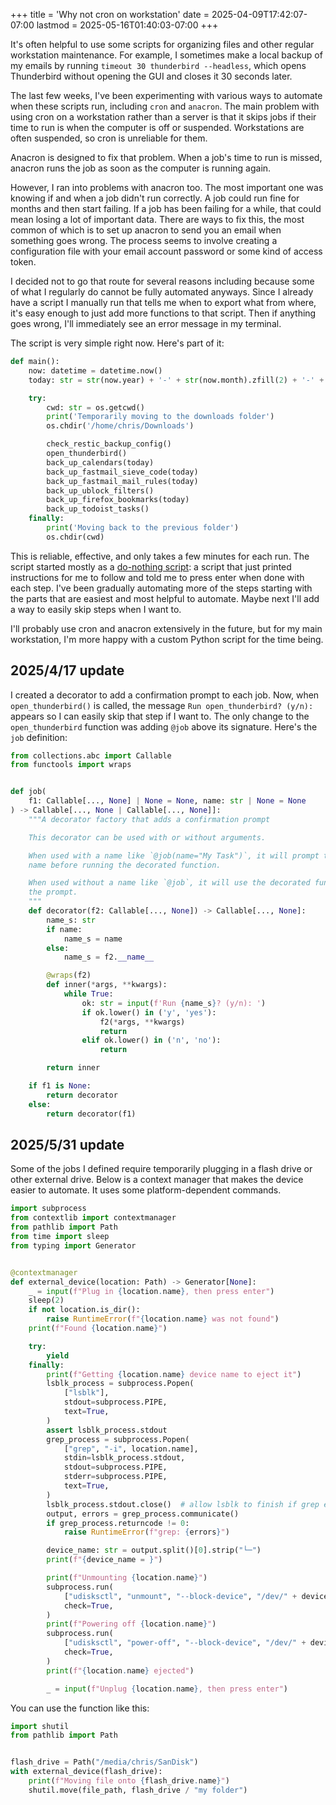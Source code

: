 +++
title = 'Why not cron on workstation'
date = 2025-04-09T17:42:07-07:00
lastmod = 2025-05-16T01:40:03-07:00
+++

It's often helpful to use some scripts for organizing files and other regular workstation maintenance. For example, I sometimes make a local backup of my emails by running `timeout 30 thunderbird --headless`, which opens Thunderbird without opening the GUI and closes it 30 seconds later.

The last few weeks, I've been experimenting with various ways to automate when these scripts run, including `cron` and `anacron`. The main problem with using cron on a workstation rather than a server is that it skips jobs if their time to run is when the computer is off or suspended. Workstations are often suspended, so cron is unreliable for them.

Anacron is designed to fix that problem. When a job's time to run is missed, anacron runs the job as soon as the computer is running again.

However, I ran into problems with anacron too. The most important one was knowing if and when a job didn't run correctly. A job could run fine for months and then start failing. If a job has been failing for a while, that could mean losing a lot of important data. There are ways to fix this, the most common of which is to set up anacron to send you an email when something goes wrong. The process seems to involve creating a configuration file with your email account password or some kind of access token.

I decided not to go that route for several reasons including because some of what I regularly do cannot be fully automated anyways. Since I already have a script I manually run that tells me when to export what from where, it's easy enough to just add more functions to that script. Then if anything goes wrong, I'll immediately see an error message in my terminal.

The script is very simple right now. Here's part of it:

```python
def main():
    now: datetime = datetime.now()
    today: str = str(now.year) + '-' + str(now.month).zfill(2) + '-' + str(now.day).zfill(2)

    try:
        cwd: str = os.getcwd()
        print('Temporarily moving to the downloads folder')
        os.chdir('/home/chris/Downloads')

        check_restic_backup_config()
        open_thunderbird()
        back_up_calendars(today)
        back_up_fastmail_sieve_code(today)
        back_up_fastmail_mail_rules(today)
        back_up_ublock_filters()
        back_up_firefox_bookmarks(today)
        back_up_todoist_tasks()
    finally:
        print('Moving back to the previous folder')
        os.chdir(cwd)
```

This is reliable, effective, and only takes a few minutes for each run. The script started mostly as a [do-nothing script](https://news.ycombinator.com/item?id=42976698): a script that just printed instructions for me to follow and told me to press enter when done with each step. I've been gradually automating more of the steps starting with the parts that are easiest and most helpful to automate. Maybe next I'll add a way to easily skip steps when I want to.

I'll probably use cron and anacron extensively in the future, but for my main workstation, I'm more happy with a custom Python script for the time being.

## 2025/4/17 update

I created a decorator to add a confirmation prompt to each job. Now, when `open_thunderbird()` is called, the message `Run open_thunderbird? (y/n): ` appears so I can easily skip that step if I want to. The only change to the `open_thunderbird` function was adding `@job` above its signature. Here's the `job` definition:

```py
from collections.abc import Callable
from functools import wraps


def job(
    f1: Callable[..., None] | None = None, name: str | None = None
) -> Callable[..., None | Callable[..., None]]:
    """A decorator factory that adds a confirmation prompt

    This decorator can be used with or without arguments.

    When used with a name like `@job(name="My Task")`, it will prompt the user with that
    name before running the decorated function.

    When used without a name like `@job`, it will use the decorated function's name in
    the prompt.
    """
    def decorator(f2: Callable[..., None]) -> Callable[..., None]:
        name_s: str
        if name:
            name_s = name
        else:
            name_s = f2.__name__

        @wraps(f2)
        def inner(*args, **kwargs):
            while True:
                ok: str = input(f'Run {name_s}? (y/n): ')
                if ok.lower() in ('y', 'yes'):
                    f2(*args, **kwargs)
                    return
                elif ok.lower() in ('n', 'no'):
                    return

        return inner

    if f1 is None:
        return decorator
    else:
        return decorator(f1)
```

## 2025/5/31 update

Some of the jobs I defined require temporarily plugging in a flash drive or other external drive. Below is a context manager that makes the device easier to automate. It uses some platform-dependent commands.

```py
import subprocess
from contextlib import contextmanager
from pathlib import Path
from time import sleep
from typing import Generator


@contextmanager
def external_device(location: Path) -> Generator[None]:
    _ = input(f"Plug in {location.name}, then press enter")
    sleep(2)
    if not location.is_dir():
        raise RuntimeError(f"{location.name} was not found")
    print(f"Found {location.name}")

    try:
        yield
    finally:
        print(f"Getting {location.name} device name to eject it")
        lsblk_process = subprocess.Popen(
            ["lsblk"],
            stdout=subprocess.PIPE,
            text=True,
        )
        assert lsblk_process.stdout
        grep_process = subprocess.Popen(
            ["grep", "-i", location.name],
            stdin=lsblk_process.stdout,
            stdout=subprocess.PIPE,
            stderr=subprocess.PIPE,
            text=True,
        )
        lsblk_process.stdout.close()  # allow lsblk to finish if grep exits early
        output, errors = grep_process.communicate()
        if grep_process.returncode != 0:
            raise RuntimeError(f"grep: {errors}")

        device_name: str = output.split()[0].strip("└─")
        print(f"{device_name = }")

        print(f"Unmounting {location.name}")
        subprocess.run(
            ["udisksctl", "unmount", "--block-device", "/dev/" + device_name],
            check=True,
        )
        print(f"Powering off {location.name}")
        subprocess.run(
            ["udisksctl", "power-off", "--block-device", "/dev/" + device_name.rstrip("0123456789")],
            check=True,
        )
        print(f"{location.name} ejected")

        _ = input(f"Unplug {location.name}, then press enter")

```

You can use the function like this:

```py
import shutil
from pathlib import Path


flash_drive = Path("/media/chris/SanDisk")
with external_device(flash_drive):
    print(f"Moving file onto {flash_drive.name}")
    shutil.move(file_path, flash_drive / "my folder")
```
